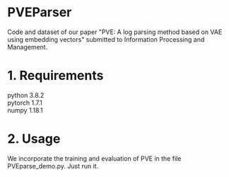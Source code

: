 # PVEParser
Code and dataset of our paper "PVE: A log parsing method based on VAE using embedding vectors" submitted to Information Processing and Management.
# 1. Requirements
python 3.8.2  
pytorch 1.7.1  
numpy 1.18.1  
# 2. Usage
We incorporate the training and evaluation of PVE in the file PVEparse_demo.py. Just run it.
